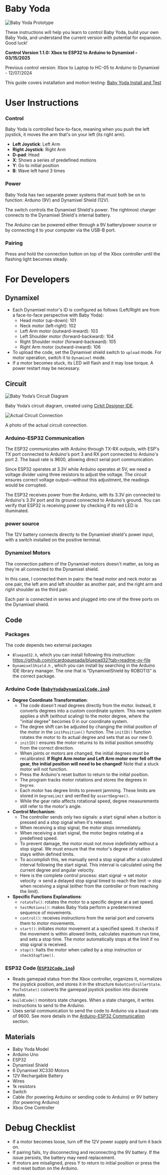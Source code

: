 # Baby Yoda

![Baby Yoda Prototype](./images/baby_yoda.jpg)

These instructions will help you learn to control Baby Yoda, build your own Baby Yoda, and understand the current version with potential for expansion. Good luck!

**Control Version 1.1.0: Xbox to ESP32 to Arduino to Dynamixel - 03/15/2025**

Previous control version: Xbox to Laptop to HC-05 to Arduino to Dynamixel - 12/07/2024

This guide covers installation and motion testing: [Baby Yoda Install and Test](https://youtu.be/v0qp3fYCByA)

# User Instructions

### Control

Baby Yoda is controlled face-to-face, meaning when you push the left joystick, it moves the arm that's on your left (its right arm).

-   **Left Joystick**: Left Arm
-   **Right Joystick**: Right Arm
-   **D-pad**: Head
-   **X**: Shows a series of predefined motions
-   **Y**: Go to initial position
-   **B**: Wave left hand 3 times

### Power

Baby Yoda has two separate power systems that must both be on to function: Arduino (9V) and Dynamixel Shield (12V).

The switch controls the Dynamixel Shield's power. The rightmost charger connects to the Dynamixel Shield's internal battery.

The Arduino can be powered either through a 9V battery/power source or by connecting it to your computer via the USB-B port.

### Pairing

Press and hold the connection button on top of the Xbox controller until the flashing light becomes steady.

# For Developers

## Dynamixel

-   Each Dynamixel motor's ID is configured as follows (Left/Right are from a face-to-face perspective with Baby Yoda):
    -   Head motor (up-down): 101
    -   Neck motor (left-right): 102
    -   Left Arm motor (outward-inward): 103
    -   Left Shoulder motor (forward-backward): 104
    -   Right Shoulder motor (forward-backward): 105
    -   Right Arm motor (outward-inward): 106
-   To upload the code, set the Dynamixel shield switch to `upload` mode. For motor operation, switch it to `Dynamixel` mode.
-   If a motor becomes stuck, its LED will flash and it may lose torque. A power restart may be necessary.

## Circuit

![Baby Yoda’s Circuit Diagram](./images/circuit_image.png)

Baby Yoda’s circuit diagram, created using [Cirkit Designer IDE](https://app.cirkitdesigner.com/project/733f7253-d2ce-4fde-950d-96555f7f8535).

![Actual Circuit Connection](./images/actual_circuit_connection.jpeg)

A photo of the actual circuit connection.

### Arduino-ESP32 Communication

The ESP32 communicates with Arduino through TX-RX outputs, with ESP's TX port connected to Arduino's port 3 and RX port connected to Arduino's port 2. The baud rate is 9600, allowing direct serial port communication.

Since ESP32 operates at 3.3V while Arduino operates at 5V, we need a voltage divider using three resistors to adjust the voltage. The circuit ensures correct voltage output—without this adjustment, the readings would be corrupted.

The ESP32 receives power from the Arduino, with its 3.3V pin connected to Arduino's 3.3V port and its ground connected to Arduino's ground. You can verify that ESP32 is receiving power by checking if its red LED is illuminated.

### power source

The 12V battery connects directly to the Dynamixel shield's power input, with a switch installed on the positive terminal.

### Dynamixel Motors

The connection pattern of the Dynamixel motors doesn't matter, as long as they're all connected to the Dynamixel shield.

In this case, I connected them in pairs: the head motor and neck motor as one pair, the left arm and left shoulder as another pair, and the right arm and right shoulder as the third pair.

Each pair is connected in series and plugged into one of the three ports on the Dynamixel shield.

## Code

### Packages

The code depends two external packages

- `Bluepad32.h`, which you can install following this instruction: https://github.com/ricardoquesada/bluepad32?tab=readme-ov-file
- `DynamixelShield.h` , which you can install by searching in the Arduino IDE library manager. The one that is “DynamixelShield by ROBOTIS” is the correct package.
  
### Arduino Code ([`BabyYodaDynamixalCode.ino`](https://github.com/lllx125/BabyYoda/blob/main/BabyYodaDynamixalCode/BabyYodaDynamixalCode.ino))

-   **Degree Coordinate Transformation**:
    -   The code doesn't read degrees directly from the motor. Instead, it converts degrees into a custom coordinate system. This new system applies a shift (without scaling) to the motor degree, where the "initial degree" becomes 0 in our coordinate system.
    -   The degree shift can be adjusted by changing the initial position of the motor in the `initPosition()` function. The `initID()` function rotates the motor to its actual degree and sets that as our new 0.
    -   `initID()` ensures the motor returns to its initial position smoothly from the correct direction.
    -   When joints or motors are changed, the initial degrees must be recalibrated. **If Right Arm motor and Left Arm motor ever fell off the gear, the initial position will need to be changed!** Note that a stuck motor will not function.
    -   Press the Arduino's reset button to return to the initial position.
    -   The program tracks motor rotations and stores the degrees in `Degree`.
    -   Each motor has degree limits to prevent jamming. These limits are stored in `DegreeLimit` and verified by `assertDegree()`.
    -   While the gear ratio affects rotational speed, degree measurements still refer to the motor's angle.
-   **Control Mechanism**:
    -   The controller sends only two signals: a start signal when a button is pressed and a stop signal when it's released.
    -   When receiving a stop signal, the motor stops immediately.
    -   When receiving a start signal, the motor begins rotating at a predefined speed.
    -   To prevent damage, the motor must not move indefinitely without a stop signal. We must ensure that the motor's degree of rotation stays within defined limits.
    -   To accomplish this, we manually send a stop signal after a calculated interval following the start signal. This interval is calculated using the current degree and angular velocity.
    -   Here is the complete control process: start signal → set motor velocity → send a delayed stop signal timed to reach the limit → stop when receiving a signal (either from the controller or from reaching the limit).
-   **Specific Functions Explanations**:
    -   `rotateTo()`: rotates the motor to a specific degree at a set speed.
    -   `testMotions()`: makes Baby Yoda perform a predetermined sequence of movements.
    -   `control()`: receives instructions from the serial port and converts them to motor movements.
    -   `start()`: initiates motor movement at a specified speed. It checks if the movement is within allowed limits, calculates maximum run time, and sets a stop time. The motor automatically stops at the limit if no stop signal is received.
    -   `stop()`: halts the motor when called by a stop instruction or `checkStopTime()`.

### ESP32 Code ([`ESP32Code.ino`](https://github.com/lllx125/BabyYoda/blob/main/ESP32Code/ESP32Code.ino))

-   Reads gamepad status from the Xbox controller, organizes it, normalizes the joystick position, and stores it in the structure `RobotControllerState`.
-   `PosToState()` converts the gamepad joystick position into discrete states.
-   `buildCode()` monitors state changes. When a state changes, it writes instructions to send to the Arduino.
-   Uses serial communication to send the code to Arduino via a baud rate of 9600. See more details in the [Arduino-ESP32 Communication](#arduino-esp32-communication) section.

## **Materials**

-   Baby Yoda Model
-   Arduino Uno
-   ESP32
-   Dynamixel Shield
-   6 Dynamixel XC330 Motors
-   12V Rechargable Battery
-   Wires
-   1k resistors
-   Switch
-   Cable (for powering Arduino or sending code to Arduino) or 9V battery (for powering Arduino)
-   Xbox One Controller

# Debug Checklist

-   If a motor becomes loose, turn off the 12V power supply and turn it back on.
-   If pairing fails, try disconnecting and reconnecting the 9V battery. If the issue persists, the battery may need replacement.
-   If motors are misaligned, press Y to return to initial position or press the red reset button on the Arduino.
